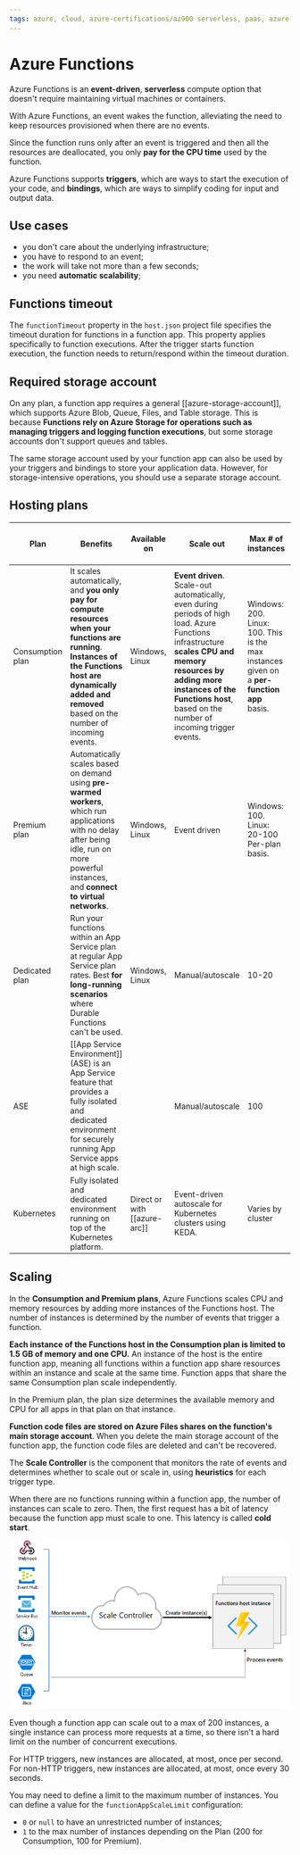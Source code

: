 ```yaml
---
tags: azure, cloud, azure-certifications/az900 serverless, paas, azure-certifications/az204, azure-functions
---
```


# Azure Functions

Azure Functions is an **event-driven**, **serverless** compute option that doesn't require maintaining virtual machines or containers.

With Azure Functions, an event wakes the function, alleviating the need to keep resources provisioned when there are no events.

Since the function runs only after an event is triggered and then all the resources are deallocated, you only **pay for the CPU time** used by the function.

Azure Functions supports **triggers**, which are ways to start the execution of your code, and **bindings**, which are ways to simplify coding for input and output data.

## Use cases

* you don't care about the underlying infrastructure;
* you have to respond to an event;
* the work will take not more than a few seconds;
* you need **automatic scalability**;

## Functions timeout

The `functionTimeout` property in the `host.json` project file specifies the timeout duration for functions in a function app. This property applies specifically to function executions. After the trigger starts function execution, the function needs to return/respond within the timeout duration.

## Required storage account

On any plan, a function app requires a general [[azure-storage-account]], which supports Azure Blob, Queue, Files, and Table storage. This is because **Functions rely on Azure Storage for operations such as managing triggers and logging function executions**, but some storage accounts don't support queues and tables.

The same storage account used by your function app can also be used by your triggers and bindings to store your application data. However, for storage-intensive operations, you should use a separate storage account.

## Hosting plans

| Plan  | Benefits | Available on  |Scale out| Max # of instances | Function app timeout (minutes) |
|--|--|--|--|--|--|
|Consumption plan|It scales automatically, and **you only pay for compute resources when your functions are running**. **Instances of the Functions host are dynamically added and removed** based on the number of incoming events.| Windows, Linux| **Event driven**. Scale-out automatically, even during periods of high load. Azure Functions infrastructure **scales CPU and memory resources by adding more instances of the Functions host**, based on the number of incoming trigger events. |Windows: 200. Linux: 100. This is the max instances given on a **per-function app** basis.| 5 (default) to 10 (max)|
|Premium plan | Automatically scales based on demand using **pre-warmed workers**, which run applications with no delay after being idle, run on more powerful instances, and **connect to virtual networks**.| Windows, Linux| Event driven|Windows: 100. Linux: 20-100 Per-plan basis. | 30 (default) to unlimited|
|Dedicated plan|Run your functions within an App Service plan at regular App Service plan rates. Best **for long-running scenarios** where Durable Functions can't be used.|Windows, Linux|Manual/autoscale | 10-20|30 (default) to unlimited|
| ASE | [[App Service Environment]] (ASE) is an App Service feature that provides a fully isolated and dedicated environment for securely running App Service apps at high scale. | | Manual/autoscale| 100|
|Kubernetes |Fully isolated and dedicated environment running on top of the Kubernetes platform.| Direct or with [[azure-arc]]|Event-driven autoscale for Kubernetes clusters using KEDA. |Varies by cluster|

## Scaling

In the **Consumption and Premium plans**, Azure Functions scales CPU and memory resources by adding more instances of the Functions host. The number of instances is determined by the number of events that trigger a function.

**Each instance of the Functions host in the Consumption plan is limited to 1.5 GB of memory and one CPU.** An instance of the host is the entire function app, meaning all functions within a function app share resources within an instance and scale at the same time. Function apps that share the same Consumption plan scale independently.

In the Premium plan, the plan size determines the available memory and CPU for all apps in that plan on that instance.

**Function code files are stored on Azure Files shares on the function's main storage account**. When you delete the main storage account of the function app, the function code files are deleted and can't be recovered.

The **Scale Controller** is the component that monitors the rate of events and determines whether to scale out or scale in, using **heuristics** for each trigger type.

When there are no functions running within a function app, the number of instances can scale to zero. Then, the first request has a bit of latency because the function app must scale to one. This latency is called **cold start**.

![Scale Controller](./azure-functions-scale-controller.png)

Even though a function app can scale out to a max of 200 instances, a single instance can process more requests at a time, so there isn't a hard limit on the number of concurrent executions.

For HTTP triggers, new instances are allocated, at most, once per second. For non-HTTP triggers, new instances are allocated, at most, once every 30 seconds.

You may need to define a limit to the maximum number of instances. You can define a value for the `functionAppScaleLimit` configuration:

* `0` or `null` to have an unrestricted number of instances;
* `1` to the max number of instances depending on the Plan (200 for Consumption, 100 for Premium).
